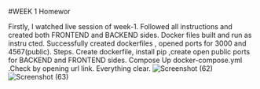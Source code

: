 
#WEEK 1 Homewor

Firstly, I watched live session of week-1. Followed all instructions and created both FRONTEND and BACKEND sides. Docker files built and run as instru
cted. Successfully created dockerfiles , opened ports for 3000 and 4567(public).
Steps. Create dockerfile, install pip ,create open public ports for BACKEND and FRONTEND sides. Compose Up docker-compose.yml .Check by opening url link.
Everything clear.
![Screenshot (62)](https://user-images.githubusercontent.com/76596011/221205206-d7f304ad-71fe-455b-a03d-84b4e1fc158a.png)
![Screenshot (63)](https://user-images.githubusercontent.com/76596011/221205290-b306fab3-0a8f-4ca7-8b36-50bc8a57509e.png)

